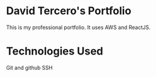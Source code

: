 # David Tercero's Portfolio

This is my professional portfolio. It uses AWS and ReactJS.

# Technologies Used

Git and github
SSH
